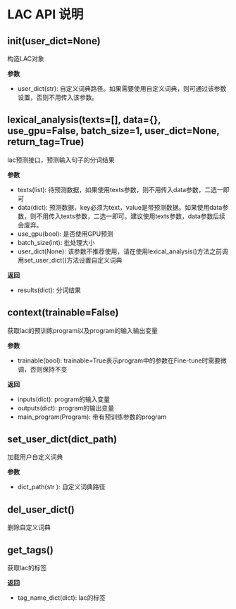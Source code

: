 # LAC API 说明

## __init__(user_dict=None)

构造LAC对象

**参数**

* user_dict(str): 自定义词典路径。如果需要使用自定义词典，则可通过该参数设置，否则不用传入该参数。

## lexical_analysis(texts=[], data={}, use_gpu=False, batch_size=1, user_dict=None, return_tag=True)

lac预测接口，预测输入句子的分词结果

**参数**

* texts(list): 待预测数据，如果使用texts参数，则不用传入data参数，二选一即可
* data(dict): 预测数据，key必须为text，value是带预测数据。如果使用data参数，则不用传入texts参数，二选一即可。建议使用texts参数，data参数后续会废弃。
* use_gpu(bool): 是否使用GPU预测
* batch_size(int): 批处理大小
* user_dict(None): 该参数不推荐使用，请在使用lexical_analysis()方法之前调用set_user_dict()方法设置自定义词典

**返回**

* results(dict): 分词结果

## context(trainable=False)

获取lac的预训练program以及program的输入输出变量

**参数**

* trainable(bool): trainable=True表示program中的参数在Fine-tune时需要微调，否则保持不变

**返回**

* inputs(dict): program的输入变量
* outputs(dict): program的输出变量
* main_program(Program): 带有预训练参数的program

## set_user_dict(dict_path)

加载用户自定义词典

**参数**

* dict_path(str ): 自定义词典路径

## del_user_dict()

删除自定义词典

## get_tags()

获取lac的标签

**返回**

* tag_name_dict(dict): lac的标签
